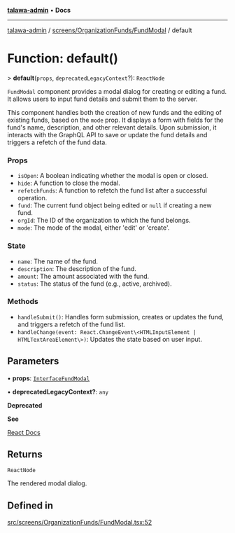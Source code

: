 [**talawa-admin**](../../../../README.md) • **Docs**

***

[talawa-admin](../../../../modules.md) / [screens/OrganizationFunds/FundModal](../README.md) / default

# Function: default()

\> **default**(`props`, `deprecatedLegacyContext`?): `ReactNode`

`FundModal` component provides a modal dialog for creating or editing a fund.
It allows users to input fund details and submit them to the server.

This component handles both the creation of new funds and the editing of existing funds,
based on the `mode` prop. It displays a form with fields for the fund's name, description,
and other relevant details. Upon submission, it interacts with the GraphQL API to save
or update the fund details and triggers a refetch of the fund data.

### Props
- `isOpen`: A boolean indicating whether the modal is open or closed.
- `hide`: A function to close the modal.
- `refetchFunds`: A function to refetch the fund list after a successful operation.
- `fund`: The current fund object being edited or `null` if creating a new fund.
- `orgId`: The ID of the organization to which the fund belongs.
- `mode`: The mode of the modal, either 'edit' or 'create'.

### State
- `name`: The name of the fund.
- `description`: The description of the fund.
- `amount`: The amount associated with the fund.
- `status`: The status of the fund (e.g., active, archived).

### Methods
- `handleSubmit()`: Handles form submission, creates or updates the fund, and triggers a refetch of the fund list.
- `handleChange(event: React.ChangeEvent\<HTMLInputElement | HTMLTextAreaElement\>)`: Updates the state based on user input.

## Parameters

• **props**: [`InterfaceFundModal`](../interfaces/InterfaceFundModal.md)

• **deprecatedLegacyContext?**: `any`

**Deprecated**

**See**

[React Docs](https://legacy.reactjs.org/docs/legacy-context.html#referencing-context-in-lifecycle-methods)

## Returns

`ReactNode`

The rendered modal dialog.

## Defined in

[src/screens/OrganizationFunds/FundModal.tsx:52](https://github.com/PalisadoesFoundation/talawa-admin/blob/b465221425f3dcc638f77fbf5f1ccedb8e0dd082/src/screens/OrganizationFunds/FundModal.tsx#L52)
